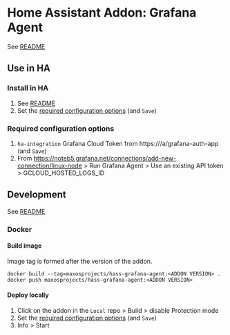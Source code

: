 # Home Assistant Addon: Grafana Agent

See [README](https://github.com/maxosprojects/hass-addons)

## Use in HA

### Install in HA

1. See [README](https://github.com/maxosprojects/hass-addons)
2. Set the [required configuration options](#required-configuration-options) (and `Save`)

### Required configuration options

1. `ha-integration` Grafana Cloud Token from https://<YOUR GRAFANA CLOUD HOST>/a/grafana-auth-app (and `Save`)
2. From https://noteb5.grafana.net/connections/add-new-connection/linux-node > Run Grafana Agent > Use an existing API token > GCLOUD_HOSTED_LOGS_ID

## Development

See [README](https://github.com/maxosprojects/hass-addons)

### Docker

#### Build image

Image tag is formed after the version of the addon.

```shell
docker build --tag=maxosprojects/hass-grafana-agent:<ADDON VERSION> .
docker push maxosprojects/hass-grafana-agent:<ADDON VERSION>
```

#### Deploy locally

1. Click on the addon in the `Local` repo > Build > disable Protection mode
2. Set the [required configuration options](#required-configuration-options) (and `Save`)
3. Info > Start
